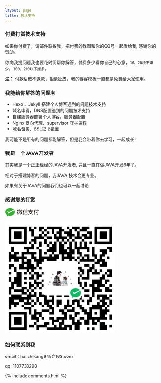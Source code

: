 ```yaml
---
layout: page
title: 技术支持 
---
```


<h3> 付费打赏技术支持 </h3>

如果你付费了，请邮件联系我，把付费的截图和你的QQ号一起发给我, 感谢你的赞助。

你向我提问题我也要花时间帮你解答，付费多少看你自己的心意，`10、20块不嫌少`，`100、200块不嫌多`。

**注：** 付款后概不退款，拒绝扯皮，我的博客模板一直都是免费给大家使用。


<h3> 我能给你解答的问题有 </h3>

* Hexo 、Jekyll 搭建个人博客遇到的问题技术支持
* 域名申请，DNS配置遇到的问题技术支持
* 自建服务器部署个人博客，服务器配置
* Nginx 反向代理、supervisor 守护进程
* 域名备案、SSL证书配置

我可能不是所有的问题都能解答，但是我会带着你去学习，一起成长！

<h3> 我是一个JAVA开发者 </h3>

其实我是一个正正经经的JAVA开发者, 并且一直在做JAVA开发6年了。

相对于搭建博客的问题，我JAVA 技术会更专业。

如果有关于JAVA的问题我们也可以一起讨论

<h3> 感谢您的打赏 </h3>

![](/images/payimg/wechat.jpg)

![](/images/payimg/weipayimg.jpg)

<h3> 如何联系到我 </h3>

<p> 
email：hanshikang945@163.com       
<p> 
qq: 1107733290    
<p> 


{% include comments.html %}

